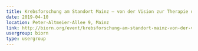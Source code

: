 ```yaml
---
title: Krebsforschung am Standort Mainz – von der Vision zur Therapie der Zukunft
date: 2019-04-10
location: Peter-Altmeier-Allee 9, Mainz
link: http://biorn.org/event/krebsforschung-am-standort-mainz-von-der-vision-zur-therapie-der-zukunft/
usergroup: biorn
type: usergroup
---
```

